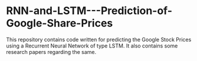 # RNN-and-LSTM---Prediction-of-Google-Share-Prices
This repository contains code written for predicting the Google Stock Prices using a Recurrent Neural Network of type LSTM. It also contains some research papers regarding the same.
